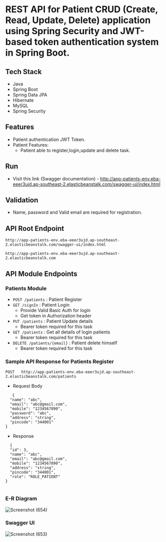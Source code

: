 # REST API for Patient CRUD (Create, Read, Update, Delete) application using Spring Security and JWT-based token authentication system in Spring Boot.

## Tech Stack

* Java
* Spring Boot
* Spring Data JPA
* Hibernate
* MySQL
* Spring Security


## Features

* Patient authentication JWT Token.
* Patient Features:
    * Patient able to register,login,update and delete task.


## Run
* Visit this link (Swagger documentation) - http://app-patients-env.eba-eeer3ujd.ap-southeast-2.elasticbeanstalk.com/swagger-ui/index.html


## Validation 
* Name, password and Valid email are required for registration.

## API Root Endpoint

`http://app-patients-env.eba-eeer3ujd.ap-southeast-2.elasticbeanstalk.com/swagger-ui/index.html`

`http://app-patients-env.eba-eeer3ujd.ap-southeast-2.elasticbeanstalk.com`


## API Module Endpoints

### Patients Module

* `POST /patients` : Patient Register
* `GET /signIn` : Patient Login
   * Provide Valid Basic Auth for login
   * Get token in Authorization header
* `PUT /patients` : Patient Update details
  * Bearer token required for this task 
* `GET /patients` : Get all details of login patients
  * Bearer token required for this task
* `DELETE /patients/{email}` : Patient delete himself
  * Bearer token required for this task


### Sample API Response for Patients Register

`POST   http://app-patients-env.eba-eeer3ujd.ap-southeast-2.elasticbeanstalk.com/patients`

* Request Body

```
   {
  "name": "abc",
  "email": "abc@gmail.com",
  "mobile": "1234567890",
  "password": "abc",
  "address": "string",
  "pincode": "344001"
}
```

* Response

```
  {
  "id": 3,
  "name": "abc",
  "email": "abc@gmail.com",
  "mobile": "1234567890",
  "address": "string",
  "pincode": "344001",
  "role": "ROLE_PATIENT"
}
   
```
 
### E-R Diagram

![Screenshot (654)](https://github.com/rooparam01/patientSignUpLoginJwtAuthenticationApp/assets/111178057/0e9daee7-23eb-4b6c-8e77-d26fbd0bee33)



### Swagger UI
![Screenshot (653)](https://github.com/rooparam01/patientSignUpLoginJwtAuthenticationApp/assets/111178057/92716fbc-72c5-4197-8757-b3f7751d8168)



